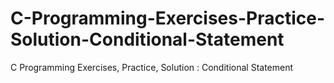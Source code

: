 # C-Programming-Exercises-Practice-Solution-Conditional-Statement
C Programming Exercises, Practice, Solution : Conditional Statement
